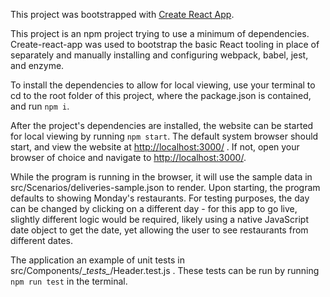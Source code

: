 This project was bootstrapped with [Create React App](https://github.com/facebookincubator/create-react-app).

This project is an npm project trying to use a minimum of dependencies.  Create-react-app was used to bootstrap the basic React tooling in place of separately and manually installing and configuring webpack, babel, jest, and enzyme.

To install the dependencies to allow for local viewing, use your terminal to cd to the root folder of this project, where the package.json is contained, and run `npm i`.

After the project's dependencies are installed, the website can be started for local viewing by running `npm start`.  The default system browser should start, and view the website at [http://localhost:3000/](http://localhost:3000/) .  If not, open your browser of choice and navigate to [http://localhost:3000/](http://localhost:3000/).

While the program is running in the browser, it will use the sample data in src/Scenarios/deliveries-sample.json to render.  Upon starting, the program defaults to showing Monday's restaurants.  For testing purposes, the day can be changed by clicking on a different day - for this app to go live, slightly different logic would be required, likely using a native JavaScript date object to get the date, yet allowing the user to see restaurants from different dates.

The application an example of unit tests in src/Components/\__tests\__/Header.test.js .  These tests can be run by running `npm run test` in the terminal.